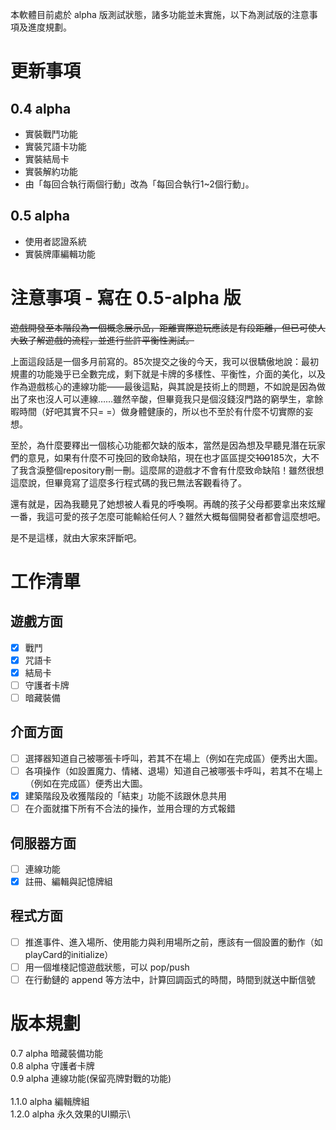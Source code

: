 本軟體目前處於 alpha 版測試狀態，諸多功能並未實施，以下為測試版的注意事項及進度規劃。

# 更新事項 #
## 0.4 alpha ##
- 實裝戰鬥功能
- 實裝咒語卡功能
- 實裝結局卡
- 實裝解約功能
- 由「每回合執行兩個行動」改為「每回合執行1~2個行動」。
## 0.5 alpha ##
- 使用者認證系統
- 實裝牌庫編輯功能

# 注意事項 - 寫在 0.5-alpha 版 #
<del>遊戲開發至本階段為一個概念展示品，距離實際遊玩應該是有段距離，但已可使人大致了解遊戲的流程，並進行些許平衡性測試。</del>

上面這段話是一個多月前寫的。85次提交之後的今天，我可以很驕傲地說：最初規畫的功能幾乎已全數完成，剩下就是卡牌的多樣性、平衡性，介面的美化，以及作為遊戲核心的連線功能——最後這點，與其說是技術上的問題，不如說是因為做出了來也沒人可以連線……雖然辛酸，但畢竟我只是個沒錢沒門路的窮學生，拿餘暇時間（好吧其實不只= =）做身體健康的，所以也不至於有什麼不切實際的妄想。

至於，為什麼要釋出一個核心功能都欠缺的版本，當然是因為想及早聽見潛在玩家們的意見，如果有什麼不可挽回的致命缺陷，現在也才區區提交<del>100</del>185次，大不了我含淚整個repository刪一刪。這麼屌的遊戲才不會有什麼致命缺陷！雖然很想這麼說，但畢竟寫了這麼多行程式碼的我已無法客觀看待了。

還有就是，因為我聽見了她想被人看見的呼喚啊。再醜的孩子父母都要拿出來炫耀一番，我這可愛的孩子怎麼可能輸給任何人？雖然大概每個開發者都會這麼想吧。

是不是這樣，就由大家來評斷吧。

# 工作清單 #
## 遊戲方面 ##
- [x] 戰鬥
- [x] 咒語卡
- [x] 結局卡
- [ ] 守護者卡牌
- [ ] 暗藏裝備
## 介面方面 ##
- [ ] 選擇器知道自己被哪張卡呼叫，若其不在場上（例如在完成區）便秀出大圖。
- [ ] 各項操作（如設置魔力、情緒、退場）知道自己被哪張卡呼叫，若其不在場上（例如在完成區）便秀出大圖。
- [x] 建築階段及收獲階段的「結束」功能不該跟休息共用
- [ ] 在介面就擋下所有不合法的操作，並用合理的方式報錯
## 伺服器方面 ##
- [ ] 連線功能
- [x] 註冊、編輯與記憶牌組
## 程式方面 ##
- [ ] 推進事件、進入場所、使用能力與利用場所之前，應該有一個設置的動作（如playCard的initialize）
- [ ] 用一個堆棧記憶遊戲狀態，可以 pop/push
- [ ] 在行動鏈的 append 等方法中，計算回調函式的時間，時間到就送中斷信號

# 版本規劃 #
0.7 alpha 暗藏裝備功能\
0.8 alpha 守護者卡牌\
0.9 alpha 連線功能(保留亮牌對戰的功能)\
\
1.1.0 alpha 編輯牌組\
1.2.0 alpha 永久效果的UI顯示\
